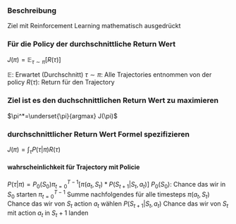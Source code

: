 ### Beschreibung
Ziel mit Reinforcement Learning mathematisch ausgedrückt

### Für die Policy der durchschnittliche Return Wert
$J(\pi)=\mathbb{E}_{\tau\sim\pi}[R(\tau)]$

$\mathbb{E}$: Erwartet (Durchschnitt)
$\tau\sim\pi$: Alle Trajectories entnommen von der policy
$R(\tau)$: Return für den Trajectory

### Ziel ist es den duchschnittlichen Return Wert zu maximieren
$\pi^*=\underset{\pi}{argmax} J(\pi)$

### durchschnittlicher Return Wert Formel spezifizieren
$J(\pi)=\int_\tau P(\tau|\pi)R(\tau)$
#### wahrscheinlichkeit für Trajectory mit Policie
$P(\tau|\pi)=P_0(S_0)\pi^{T-1}_{t=0}[\pi(a_t,S_t)*P(S_{t+1}|S_t, a_t)]$
$P_0(S_0)$: Chance das wir in $S_0$ starten
$\pi^{T-1}_{t=0}$ Summe nachfolgendes für alle timesteps
$\pi(a_t,S_t)$ Chance das wir von $S_t$ action $a_t$ wählen
$P(S_{t+1}|S_t, a_t)$ Chance das wir von $S_t$ mit action $a_t$ in $S_t+1$ landen